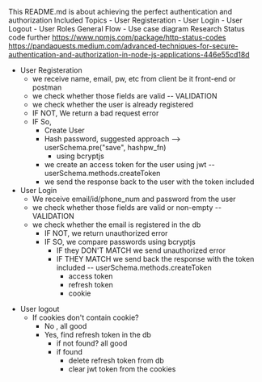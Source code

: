 This README.md is about achieving the perfect authentication and authorization
Included Topics - User Registeration - User Login - User Logout - User Roles
General Flow - Use case diagram
Research Status code further
https://www.npmjs.com/package/http-status-codes
https://pandaquests.medium.com/advanced-techniques-for-secure-authentication-and-authorization-in-node-js-applications-446e55cd18d

- User Registeration
  - we receive name, email, pw, etc from client be it front-end or postman
  - we check whether those fields are valid -- VALIDATION
  - we check whether the user is already registered
  - IF NOT, We return a bad request error
  - IF So,
    - Create User
    - Hash password, suggested approach --> userSchema.pre("save", hashpw_fn)
      - using bcryptjs
    - we create an access token for the user using jwt -- userSchema.methods.createToken
    - we send the response back to the user with the token included
- User Login
  - We receive email/id/phone_num and password from the user
  - we check whether those fields are valid or non-empty -- VALIDATION
  - we check whether the email is registered in the db
    - IF NOT, we return unauthorized error
    - IF SO, we compare passwords using bcryptjs
      - IF they DON'T MATCH we send unauthorized error
      - IF THEY MATCH we send back the response with the token included -- userSchema.methods.createToken
        - access token
        - refresh token
        - cookie

* User logout
  - If cookies don't contain cookie?
    - No , all good
    - Yes, find refresh token in the db
      - if not found? all good
      - if found
        - delete refresh token from db
        - clear jwt token from the cookies

